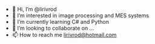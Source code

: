 - 👋 Hi, I’m @lirivrod
- 👀 I’m interested in image processing and MES systems
- 🌱 I’m currently learning C# and Python
- 💞️ I’m looking to collaborate on ...
- 📫 How to reach me lirivrod@hotmail.com

<!---
lirivrod/lirivrod is a ✨ special ✨ repository because its `README.md` (this file) appears on your GitHub profile.
You can click the Preview link to take a look at your changes.
--->
